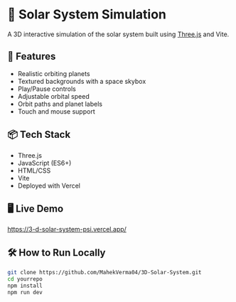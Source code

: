 # 🌌 Solar System Simulation

A 3D interactive simulation of the solar system built using [Three.js](https://threejs.org/) and Vite.

## 🚀 Features

- Realistic orbiting planets
- Textured backgrounds with a space skybox
- Play/Pause controls
- Adjustable orbital speed
- Orbit paths and planet labels
- Touch and mouse support

## 📦 Tech Stack

- Three.js
- JavaScript (ES6+)
- HTML/CSS
- Vite
- Deployed with Vercel

## 🖥️ Live Demo

https://3-d-solar-system-psi.vercel.app/

## 🛠️ How to Run Locally

```bash
git clone https://github.com/MahekVerma04/3D-Solar-System.git
cd yourrepo
npm install
npm run dev
